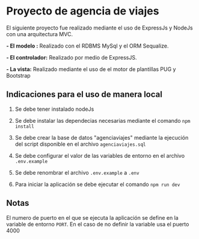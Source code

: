 # **Proyecto de agencia de viajes**

El siguiente proyecto fue realizado mediante el uso de ExpressJs y NodeJs con una arquitectura MVC.

 **- El modelo :**  Realizado con el RDBMS MySql y el ORM Sequalize.

 **- El controlador:** Realizado por medio de ExpressJS.

 **- La vista:** Realizado mediante el uso de el motor de plantillas PUG y Bootstrap

 ## **Indicaciones para el uso de manera local**

 1. Se debe tener instalado nodeJs

 2. Se debe instalar las dependecias necesarias mediante el comando `npm install` 

 3. Se debe crear la base de datos "agenciaviajes" mediante la ejecución del script disponible en el archivo `agenciaviajes.sql`

 4. Se debe configurar el valor de las variables de entorno en el archivo `.env.example`

 5. Se debe renombrar el archivo `.env.example` a `.env`

 6. Para iniciar la aplicación se debe ejecutar el comando `npm run dev`

 ## **Notas**
El numero de puerto en el que se ejecuta la aplicación se define en la variable de entorno `PORT`. En el caso de no definir la variable usa el puerto 4000 

